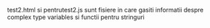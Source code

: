 test2.html si pentrutest2.js sunt fisiere in care gasiti informatii despre complex type variables si functii pentru stringuri
